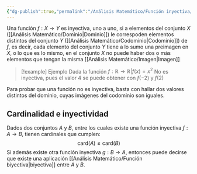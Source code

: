 ```yaml
---
{"dg-publish":true,"permalink":"/Análisis Matemático/Función inyectiva/"}
---
```


Una función $f:X\to Y$ es inyectiva, uno a uno, si a elementos del conjunto $X$ ([[Análisis Matemático/Dominio\|Dominio]]) le correspoden elementos distintos del conjunto $Y$ ([[Análisis Matemático/Codominio\|Codominio]]) de $f$, es decir, cada elemento del conjunto $Y$ tiene a lo sumo una preimagen en $X$, o lo que es lo mismo, en el conjunto $X$ no puede haber dos o más elementos que tengan la misma [[Análisis Matemático/Imagen\|Imagen]]

>[!example] Ejemplo
>Dada la función $f:\mathbb{R}\to \mathbb{R}|f(x)=x^{2}$
>No es inyectiva, pues el valor 4 se puede obtener con $f(-2)$ y $f(2)$

Para probar que una función no es inyectiva, basta con hallar dos valores distintos del dominio, cuyas imágenes del codominio son iguales.

## Cardinalidad e inyectividad
Dados dos conjuntos $A$ y $B$, entre los cuales existe una función inyectiva $f:A\to B$, tienen cardinales que cumplen: $$\text{card}(A)\leq \text{card}(B)$$
Si además existe otra función inyectiva $g:B\to A$, entonces puede decirse que existe una aplicación [[Análisis Matemático/Función biyectiva\|biyectiva]] entre $A$ y $B$.